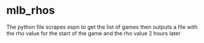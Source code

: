 # mlb_rhos

The python file scrapes espn to get the list of games then outputs a file with the rho value for the start of the game and the rho value 2 hours later
